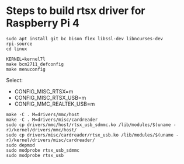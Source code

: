 # Steps to build rtsx driver for Raspberry Pi 4
```
sudo apt install git bc bison flex libssl-dev libncurses-dev
rpi-source
cd linux
 
KERNEL=kernel7l
make bcm2711_defconfig
make menuconfig
```
Select:
- CONFIG_MISC_RTSX=m  
- CONFIG_MISC_RTSX_USB=m  
- CONFIG_MMC_REALTEK_USB=m  
```
make -C . M=drivers/mmc/host
make -C . M=drivers/misc/cardreader
sudo cp drivers/mmc/host/rtsx_usb_sdmmc.ko /lib/modules/$(uname -r)/kernel/drivers/mmc/host/
sudo cp drivers/misc/cardreader/rtsx_usb.ko /lib/modules/$(uname -r)/kernel/drivers/misc/cardreader/
sudo depmod
sudo modprobe rtsx_usb_sdmmc
sudo modprobe rtsx_usb
```